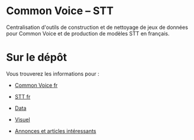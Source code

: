# Common Voice – STT

Centralisation d'outils de construction et de nettoyage de jeux de données pour Common Voice et de production de modèles STT en français.

# Sur le dépôt

Vous trouverez les informations pour :

- [Common Voice fr](https://github.com/Common-Voice/commonvoice-fr/tree/master/CommonVoice)

- [STT fr](https://github.com/Common-Voice/commonvoice-fr/tree/master/STT)

- [Data](https://github.com/Common-Voice/commonvoice-fr/tree/master/CommonVoice-Data)

- [Visuel](https://github.com/Common-Voice/commonvoice-fr/wiki/visuel)

- [Annonces et articles intéressants](https://github.com/Common-Voice/commonvoice-fr/tree/master/presse.md)
